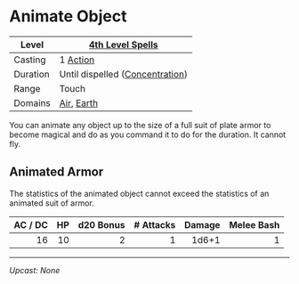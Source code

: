 # Animate Object

| Level    | [4th Level Spells](4th%20Level%20Spells.md)                                  |
| -------- | ---------------------------------------------------------------------------- |
| Casting  | 1 [Action](../../../../Game%20Procedures/Core%20Procedures/Action.md)        |
| Duration | Until dispelled ([Concentration](../../Concentration.md))                    |
| Range    | Touch                                                                        |
| Domains  | [Air](../../Spell%20Domains/Air.md), [Earth](../../Spell%20Domains/Earth.md) |

You can animate any object up to the size of a full suit of plate armor to become magical and do as you command it to do for the duration. It cannot fly.

## Animated Armor

The statistics of the animated object cannot exceed the statistics of an animated suit of armor.

| AC / DC |  HP | d20 Bonus | # Attacks | Damage | Melee Bash |
| ------: | --: | --------: | --------: | -----: | ---------: |
|      16 |  10 |         2 |         1 |  1d6+1 |          1 |

---
*Upcast: None*

